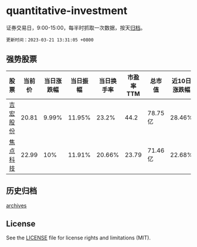 # quantitative-investment

证券交易日，9:00-15:00，每半时抓取一次数据，按天[归档](archives)。

`更新时间：2023-03-21 13:31:05 +0800`

## 强势股票

|股票|当前价|当日涨跌幅|当日振幅|当日换手率|市盈率TTM|总市值|近10日涨跌幅|
|----|----|----|----|----|----|----|----|
|[吉宏股份](https://xueqiu.com/S/SZ002803)|20.81|9.99%|11.95%|23.2%|44.2|78.75亿|28.46%|
|[焦点科技](https://xueqiu.com/S/SZ002315)|22.99|10%|11.91%|20.66%|23.79|71.46亿|22.68%|

## 历史归档

[archives](archives)

## License

See the [LICENSE](LICENSE) file for license rights and limitations (MIT).